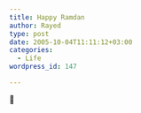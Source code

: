 ```yaml
---
title: Happy Ramdan
author: Rayed
type: post
date: 2005-10-04T11:11:12+03:00
categories:
  - Life
wordpress_id: 147

---
```

<p>🙂</p>
